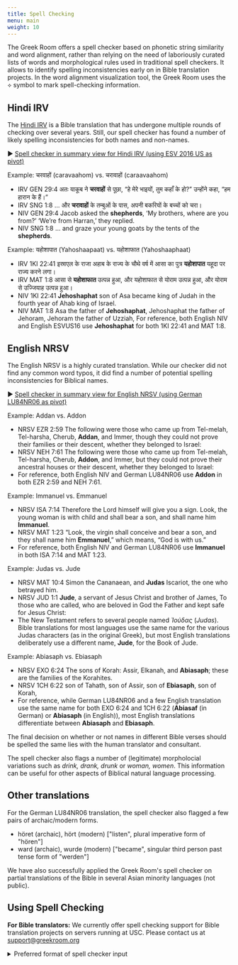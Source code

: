 ```yaml
---
title: Spell Checking
menu: main
weight: 10
---
```

The Greek Room offers a spell checker based on phonetic string similarity and word alignment, rather than relying on the need of laboriously curated lists of words and morphological rules used in traditional spell checkers. It allows to identify spelling inconsistencies early on in Bible translation projects. In the word alignment visualization tool, the Greek Room uses the ⟡ symbol to mark spell-checking information.

## Hindi IRV
The <a href="https://www.bible.com/bible/1980" target="_HinIRV">Hindi IRV</a> is a Bible translation that has undergone multiple rounds of checking over several years. 
Still, our spell checker has found a number of likely spelling inconsistencies for both names and non-names.

▶ <a href="/spell/data/spell-summary_hi-IRVHin_en-ESVUS16.html" target="_blank">Spell checker in summary view for Hindi IRV (using ESV 2016 US as pivot)</a>

Example: चरवाहों (caravaahom) vs.  चरावाहों (caraavaahom)
* IRV GEN 29:4  अतः याकूब ने **चरवाहों** से पूछा, “हे मेरे भाइयों, तुम कहाँ के हो?” उन्होंने कहा, “हम हारान के हैं।”
* IRV SNG 1:8  ... और **चरावाहों** के तम्बुओं के पास, अपनी बकरियों के बच्चों को चरा।
* NIV GEN 29:4  Jacob asked the **shepherds**, ‘My brothers, where are you from?’ ‘We’re from Harran,’ they replied.
* NIV SNG 1:8  ... and graze your young goats by the tents of the **shepherds**.

Example: यहोशापात	 (Yahoshaapaat) vs. यहोशाफात (Yahoshaaphaat)
* IRV 1KI 22:41  इस्राएल के राजा अहाब के राज्य के चौथे वर्ष में आसा का पुत्र **यहोशापात** यहूदा पर राज्य करने लगा।
* IRV MAT 1:8  आसा से **यहोशाफात** उत्पन्न हुआ, और यहोशाफात से योराम उत्पन्न हुआ, और योराम से उज्जियाह उत्पन्न हुआ।
* NIV 1KI 22:41  **Jehoshaphat** son of Asa became king of Judah in the fourth year of Ahab king of Israel.
* NIV MAT 1:8  Asa the father of **Jehoshaphat**, Jehoshaphat the father of Jehoram, Jehoram the father of Uzziah,
For reference, both English NIV and English ESVUS16 use **Jehoshaphat** for both 1KI 22:41 and MAT 1:8.

## English NRSV
The English NRSV is a highly curated translation. While our checker did not find any common word typos, it did find a number of potential spelling inconsistencies for Biblical names.

▶ <a href="/spell/data/spell-summary_en-NRSV_de-LU84NR06.html" target="_blank">Spell checker in summary view for English NRSV (using German LU84NR06 as pivot)</a>

Example: Addan vs. Addon
* NRSV EZR 2:59   The following were those who came up from Tel-melah, Tel-harsha, Cherub, **Addan**, and Immer, though they could not prove their families or their descent, whether they belonged to Israel:
* NRSV NEH 7:61   The following were those who came up from Tel-melah, Tel-harsha, Cherub, **Addon**, and Immer, but they could not prove their ancestral houses or their descent, whether they belonged to Israel:
* For reference, both English NIV and German LU84NR06 use **Addon** in both EZR 2:59 and NEH 7:61.

Example: Immanuel vs. Emmanuel
* NRSV ISA 7:14   Therefore the Lord himself will give you a sign. Look, the young woman is with child and shall bear a son, and shall name him **Immanuel**.
* NRSV MAT 1:23   “Look, the virgin shall conceive and bear a son, and they shall name him **Emmanuel**,” which means, “God is with us.”
* For reference, both English NIV and German LU84NR06 use **Immanuel** in both ISA 7:14 and MAT 1:23.

Example: Judas vs. Jude
* NRSV MAT 10:4   Simon the Cananaean, and **Judas** Iscariot, the one who betrayed him.
* NRSV JUD 1:1   **Jude**, a servant of Jesus Christ and brother of James, To those who are called, who are beloved in God the Father and kept safe for Jesus Christ:
* The New Testament refers to several people named *Ἰούδας* (*Judas*). Bible translations for most languages use the same name for the various Judas characters (as in the original Greek), but most English translations deliberately use a different name, **Jude**, for the Book of Jude.

Example: Abiasaph vs. Ebiasaph
* NRSV EXO 6:24   The sons of Korah: Assir, Elkanah, and **Abiasaph**; these are the families of the Korahites.
* NRSV 1CH 6:22   son of Tahath, son of Assir, son of **Ebiasaph**, son of Korah,
* For reference, while German LU84NR06 and a few English translation use the same name for both EXO 6:24 and 1CH 6:22 (**Abiasaf** (in German) or **Abiasaph** (in English)), most English translations differentiate between **Abiasaph** and **Ebiasaph**.

The final decision on whether or not names in different Bible verses should be spelled the same lies with the human translator and consultant.

The spell checker also flags a number of (legitimate) morpholocial variations such as *drink, drank, drunk* or *woman, women*. This information can be useful for other aspects of Biblical natural language processing.

## Other translations

For the German LU84NR06 translation, the spell checker also flagged a few pairs of archaic/modern forms.
* höret (archaic), hört (modern) ["listen", plural imperative form of "hören"]
* ward (archaic), wurde (modern)  ["became", singular third person past tense form of "werden"]

We have also successfully applied the Greek Room's spell checker on partial translations of the Bible in several Asian minority languages (not public).

## Using Spell Checking

**For Bible translators:** We currently offer spell checking support for Bible translation projects on servers running at USC. Please contact us at support@greekroom.org
<details><summary>Preferred format of spell checker input</summary>
<ul>
  <li>USFM files (as e.g. exported from Paratext)</li>
  <li>Preferably also the <tt>settings.xml</tt> file for more accurate versification in the Greek Room results</li>
  <li>You can also supply the entire Paratext folder that contains the above (and possibly other stuff).</li>
</ul>
You may attach the input data to the email you send us, or you can provide us with a location from where we can download the data.<br>
Spell checking and Wildebeest results will typically be provided on a password-protected server.
</details>
